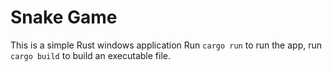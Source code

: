 # Snake Game

This is a simple Rust windows application
 Run `cargo run` to run the app, run `cargo build` to build an executable file.
